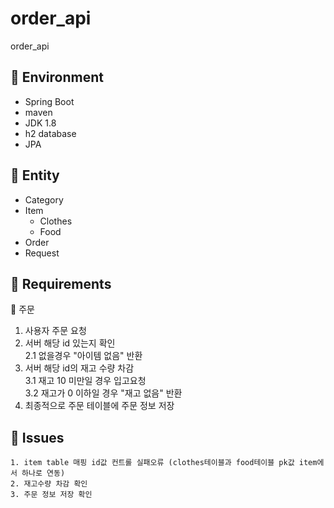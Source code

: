 # order_api
order_api

## :pushpin: Environment
+ Spring Boot
+ maven
+ JDK 1.8
+ h2 database
+ JPA

## :pushpin: Entity
+ Category
+ Item
  + Clothes
  + Food
+ Order
+ Request


## :pushpin: Requirements
:small_orange_diamond: 주문

1. 사용자 주문 요청
2. 서버 해당 id 있는지 확인  
  2.1 없을경우 "아이템 없음" 반환  
3. 서버 해당 id의 재고 수량 차감  
  3.1 재고 10 미만일 경우 입고요청  
  3.2 재고가 0 이하일 경우 "재고 없음" 반환  
4. 최종적으로 주문 테이블에 주문 정보 저장

## :pushpin: Issues
```
1. item table 매핑 id값 컨트롤 실패오류 (clothes테이블과 food테이블 pk값 item에서 하나로 연동)
2. 재고수량 차감 확인
3. 주문 정보 저장 확인

```
